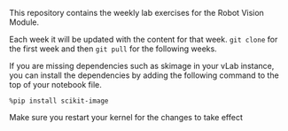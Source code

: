 This repository contains the weekly lab exercises for the Robot Vision Module.

Each week it will be updated with the content for that week. `git clone` for the first week and then `git pull` for the following weeks.

If you are missing dependencies such as skimage in your vLab instance, you can install the dependencies by adding the following command to the top of your notebook file.

`%pip install scikit-image`

Make sure you restart your kernel for the changes to take effect 

